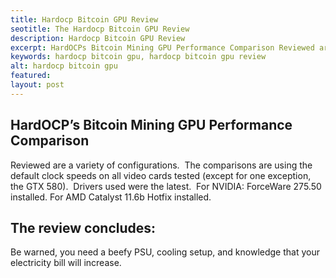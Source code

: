 ```yaml
---
title: Hardocp Bitcoin GPU Review
seotitle: The Hardocp Bitcoin GPU Review
description: Hardocp Bitcoin GPU Review
excerpt: HardOCPs Bitcoin Mining GPU Performance Comparison Reviewed are a variety of configurations.  
keywords: hardocp bitcoin gpu, hardocp bitcoin gpu review
alt: hardocp bitcoin gpu
featured: 
layout: post
---
```


<h2>HardOCP’s Bitcoin Mining GPU Performance Comparison</h2>

<p>Reviewed are a variety of configurations.  The comparisons are using the default clock speeds on all video cards tested (except for one exception, the GTX 580).  Drivers used were the latest.  For NVIDIA: ForceWare 275.50 installed. For AMD Catalyst 11.6b Hotfix installed.<p>

<h2>The review concludes:</h2>

<p>Be warned, you need a beefy PSU, cooling setup, and knowledge that your electricity bill will increase.<p>


